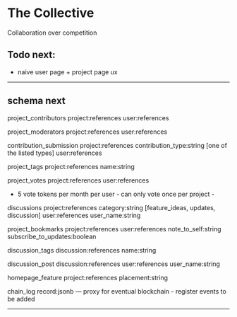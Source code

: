 # The Collective

Collaboration over competition

## Todo next:

* naive user page + project page ux

---

## schema next

project_contributors project:references user:references

project_moderators project:references user:references

contribution_submission  project:references contribution_type:string [one of the listed types] user:references

project_tags project:references name:string

project_votes project:references user:references

- 5 vote tokens per month per user - can only vote once per project -

discussions project:references category:string [feature_ideas, updates, discussion] user:references user_name:string

project_bookmarks project:references user:references note_to_self:string subscribe_to_updates:boolean

discussion_tags discussion:references name:string

discussion_post discussion:references user:references  user_name:string

homepage_feature project:references placement:string

chain_log record:jsonb — proxy for eventual blockchain - register events to be added

---
